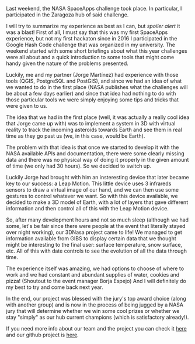 Last weekend, the NASA SpaceApps challenge took place. In particular, I participated in the Zaragoza hub of said challenge.


I will try to summarize my experience as best as I can, but *spoiler alert* it was a blast! First of all, I must say that this was my first SpaceApps experience, but not my first hackaton since in 2016 I participated in the Google Hash Code challenge that was organized in my university. The weekend started with some short briefings about what this year challenges were all about and a quick introduction to some tools that might come handy given the nature of the problems presented.

Luckily, me and my partner (Jorge Martínez) had experience with those tools (QGIS, PostgreSQL and PostGIS), and since we had an idea of what we wanted to do in the first place (NASA publishes what the challenges will be about a few days earlier) and since that idea had nothing to do with those particular tools we were simply enjoying some tips and tricks that were given to us. 

The idea that we had in the first place (well, it was actually a really cool idea that Jorge came up with) was to implement a system in 3D with virtual reality to track the incoming asteroids towards Earth and see them in real time as they go past us (we, in this case, would be Earth). 

The problem with that idea is that once we started to develop it with the NASA available APIs and documentation, there were some clearly missing data and there was no physical way of doing it properly in the given amount of time (we only had 30 hours). So we decided to switch up. 

Luckily Jorge had brought with him an insteresting device that later became key to our success: a Leap Motion. This little device uses 3 infrareds sensors to draw a virtual image of our hand, and we can then use some gestures to control whatever we want. So with this device available, we decided to make a 3D model of Earth, with a lot of layers that gave different information and then control all of this with the Leap Motion device. 

So, after many development hours and not so much sleep (although we had some, let's be fair since there were people at the event that literally stayed over night working), our 3DNasa project came to life! We managed to get information available from GIBS to display certain data that we thought might be interesting to the final user: surface temperature, snow surface, etc. All of this with date controls to see the evolution of all the data through time. 

The experience itself was amazing, we had options to choose of where to work and we had constant and abundant supplies of water, cookies and pizza! (Shoutout to the event manager Borja Espejo) And I will definitely do my best to try and come back next year. 

In the end, our project was blessed with the jury's top award choice (along with another group) and is now in the process of being jugged by a NASA jury that will determine whether we win some cool prizes or whether we stay "simply" as our hub current champions (which is satisfactory already!). 

If you need more info about our team and the project you can check it [here](https://2017.spaceappschallenge.org/challenges/ideate-and-create/1d-2d-3d-go/teams/3dnasa/project) and our github project is [here](https://github.com/JorgeCoke/SpaceApps2017).